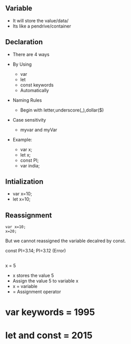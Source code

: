 ## Variable
* It will store the value/data/
* Its like a pendrive/container

## Declaration

* There are 4 ways
* By Using 
    - var
    - let 
    - const keywords
    - Automatically

* Naming Rules
    - Begin with letter,underscore(_),dollar($)

* Case sensitivity
    - myvar and myVar

* Example:
    - var x;
    - let x;
    - const PI;
    - var india;

## Intialization

* var x=10;
* let x=10;

## Reassignment

```
var x=10;
x=20;
```

But we cannot reassigned the variable decalred by const.

const PI=3.14;
PI=3.12 (Error)



## 
x = 5
* x stores the value 5
* Assign the value 5 to variable x
* x = variable
* = Assignment operator

# var keywords = 1995
# let and const = 2015